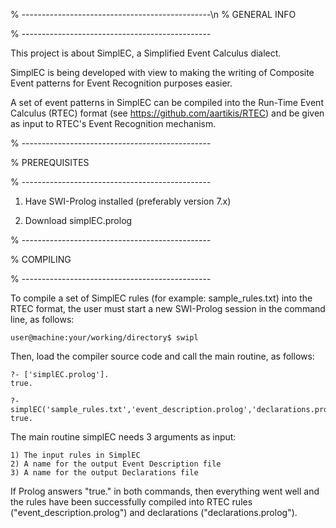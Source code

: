 % -----------------------------------------------\n
% GENERAL INFO

% -----------------------------------------------

This project is about SimplEC, a Simplified Event Calculus dialect.

SimplEC is being developed with view to making the writing of Composite Event patterns for Event Recognition purposes easier.

A set of event patterns in SimplEC can be compiled into the Run-Time Event Calculus (RTEC) format (see https://github.com/aartikis/RTEC) and be given as input to RTEC's Event Recognition mechanism.

% -----------------------------------------------

% PREREQUISITES

% -----------------------------------------------

1) Have SWI-Prolog installed (preferably version 7.x)

2) Download simplEC.prolog

% -----------------------------------------------

% COMPILING

% -----------------------------------------------

To compile a set of SimplEC rules (for example: sample_rules.txt) into the RTEC format, the user must start a new SWI-Prolog session in the command line, as follows:

	user@machine:your/working/directory$ swipl

Then, load the compiler source code and call the main routine, as follows:

	?- ['simplEC.prolog'].
	true.
	
	?- simplEC('sample_rules.txt','event_description.prolog','declarations.prolog').
	true.

The main routine simplEC needs 3 arguments as input:

	1) The input rules in SimplEC
	2) A name for the output Event Description file
    3) A name for the output Declarations file

If Prolog answers "true." in both commands, then everything went well and the rules have been successfully compiled into RTEC rules ("event_description.prolog") and declarations ("declarations.prolog").

